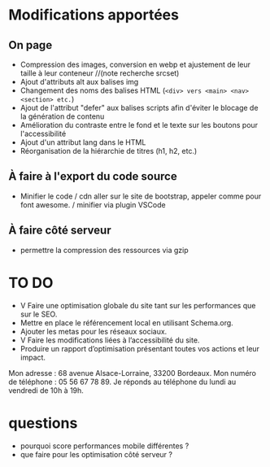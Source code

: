 # Modifications apportées

## On page

- Compression des images, conversion en webp et ajustement de leur taille à leur conteneur  //(note recherche srcset)
- Ajout d'attributs alt aux balises img
- Changement des noms des balises HTML (```<div> vers <main> <nav> <section> etc.```) 
- Ajout de l'attribut "defer" aux balises scripts afin d'éviter le blocage de la génération de contenu
- Amélioration du contraste entre le fond et le texte sur les boutons pour l'accessibilité
- Ajout d'un attribut lang dans le HTML
- Réorganisation de la hiérarchie de titres (h1, h2, etc.)


## À faire à l'export du code source 

- Minifier le code / cdn aller sur le site de bootstrap, appeler comme pour font awesome. / minifier via plugin VSCode

## À faire côté serveur 

- permettre la compression des ressources via gzip



# TO DO

- V Faire une optimisation globale du site tant sur les performances que sur le SEO.
- Mettre en place le référencement local en utilisant Schema.org.
- Ajouter les metas pour les réseaux sociaux.
- V Faire les modifications liées à l’accessibilité du site.
- Produire un rapport d’optimisation présentant toutes vos actions et leur impact.

Mon adresse : 68 avenue Alsace-Lorraine, 33200 Bordeaux.
Mon numéro de téléphone : 05 56 67 78 89.
Je réponds au téléphone du lundi au vendredi de 10h à 19h.


# questions 

- pourquoi score performances mobile différentes ?
- que faire pour les optimisation côté serveur ?